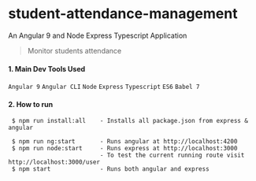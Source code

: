 # student-attendance-management
An Angular 9 and Node Express Typescript Application

> Monitor students attendance 


#### 1. Main Dev Tools Used
`Angular 9` `Angular CLI` `Node` `Express` `Typescript` `ES6` `Babel 7`

#### 2. How to run

````
 $ npm run install:all    - Installs all package.json from express & angular
 
 $ npm run ng:start       - Runs angular at http://localhost:4200
 $ npm run node:start     - Runs express at http://localhost:3000
                          - To test the current running route visit http://localhost:3000/user
 $ npm start              - Runs both angular and express
````

